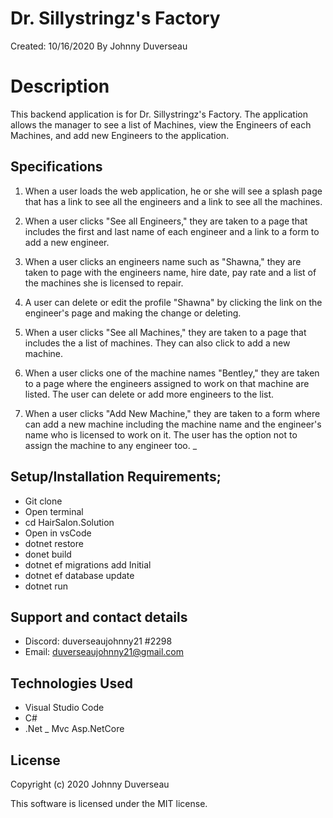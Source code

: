 # Dr. Sillystringz's Factory

Created: 10/16/2020
 By Johnny Duverseau

# Description

This backend application is for Dr. Sillystringz's Factory. The application allows the manager to see a list of Machines, view the Engineers of each Machines, and add new Engineers to the application. 

## Specifications

1. When a user loads the web application, he or she will see a splash page that has a link to see all the engineers and a link to see all the machines.

2. When a user clicks "See all Engineers," they are taken to a page that includes the first and last name of each engineer and a link to a form to add a new engineer. 

3. When a user clicks an engineers name such as "Shawna," they are taken to page with the engineers name, hire date, pay rate and a list of the machines she is licensed to repair.

4. A user can delete or edit the profile "Shawna" by clicking the link on the engineer's page and making the change or deleting. 

5. When a user clicks "See all Machines," they are taken to a page that includes the a list of machines. They can also click to add a new machine. 

6. When a user clicks one of the machine names "Bentley," they are taken to a page where the engineers assigned to work on that machine are listed. The user can delete or add more engineers to the list. 

7. When a user clicks "Add New Machine," they are taken to a form where can add a new machine including the machine name and the engineer's name who is licensed to work on it. The user has the option not to assign the machine to any engineer too. 
_

## Setup/Installation Requirements;
- Git clone 
- Open terminal 
- cd HairSalon.Solution
- Open in vsCode
- dotnet restore
- donet build
- dotnet ef migrations add Initial
- dotnet ef database update  
- dotnet run

## Support and contact details
- Discord: duverseaujohnny21 #2298
- Email: duverseaujohnny21@gmail.com
## Technologies Used
- Visual Studio Code
- C#
- .Net
_ Mvc
Asp.NetCore
## License
Copyright (c) 2020 Johnny Duverseau

This software is licensed under the MIT license.